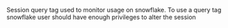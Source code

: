 Session query tag used to monitor usage on snowflake. To use a query tag snowflake user should have enough privileges to alter the session